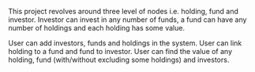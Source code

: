 This project revolves around three level of nodes i.e. holding, fund and investor.
Investor can invest in any number of funds, a fund can have any number of holdings and each holding has some value.

User can add investors, funds and holdings in the system.
User can link holding to a fund and fund to investor.
User can find the value of any holding, fund (with/without excluding some holdings) and investors.
